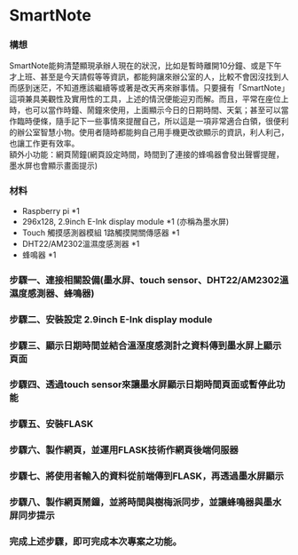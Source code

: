 # SmartNote
### 構想
SmartNote能夠清楚顯現承辦人現在的狀況，比如是暫時離開10分鐘、或是下午才上班、甚至是今天請假等等資訊，都能夠讓來辦公室的人，比較不會因沒找到人而感到迷茫，不知道應該繼續等或著是改天再來辦事情。只要擁有「SmartNote」這項兼具美觀性及實用性的工具，上述的情況便能迎刃而解。而且，平常在座位上時，也可以當作時鐘、鬧鐘來使用，上面顯示今日的日期時間、天氣；甚至可以當作臨時便條，隨手記下一些事情來提醒自己，所以這是一項非常適合白領，很便利的辦公室智慧小物。使用者隨時都能夠自己用手機更改欲顯示的資訊，利人利己，也讓工作更有效率。
<br>額外小功能：網頁鬧鐘(網頁設定時間，時間到了連接的蜂鳴器會發出聲響提醒，墨水屏也會顯示畫面提示)
### 材料
* Raspberry pi *1
* 296x128, 2.9inch E-Ink display module *1 (亦稱為墨水屏)
* Touch 觸摸感測器模組 1路觸摸開關傳感器  *1
* DHT22/AM2302溫濕度感測器 *1
* 蜂鳴器 *1
### 步驟一、連接相關設備(墨水屏、touch sensor、DHT22/AM2302溫濕度感測器、蜂鳴器)
### 步驟二、安裝設定 2.9inch E-Ink display module
### 步驟三、顯示日期時間並結合溫溼度感測計之資料傳到墨水屏上顯示頁面
### 步驟四、透過touch sensor來讓墨水屏顯示日期時間頁面或暫停此功能
### 步驟五、安裝FLASK
### 步驟六、製作網頁，並運用FLASK技術作網頁後端伺服器
### 步驟七、將使用者輸入的資料從前端傳到FLASK，再透過墨水屏顯示
### 步驟八、製作網頁鬧鐘，並將時間與樹梅派同步，並讓蜂鳴器與墨水屏同步提示
### 完成上述步驟，即可完成本次專案之功能。
